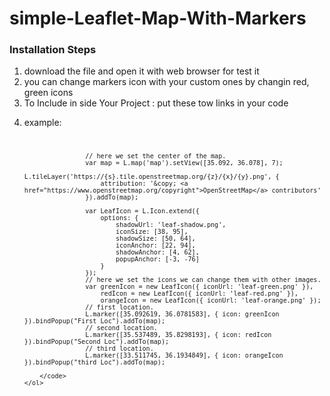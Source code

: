 <h1>simple-Leaflet-Map-With-Markers</h1>
<p>
	<h3>Installation Steps</h3>
	<ol>
		<li>download the file and open it with web browser for test it</li>
		<li>you can change markers icon with your custom ones by changin red, green icons</li>
		<li>To Include in side Your Project : put these tow links in your code </li>
		<p>
			 <link rel="stylesheet" href="https://unpkg.com/leaflet@1.4.0/dist/leaflet.css" integrity="sha512-puBpdR0798OZvTTbP4A8Ix/l+A4dHDD0DGqYW6RQ+9jxkRFclaxxQb/SJAWZfWAkuyeQUytO7+7N4QKrDh+drA==" crossorigin="" />
    <script src="https://unpkg.com/leaflet@1.4.0/dist/leaflet.js" integrity="sha512-QVftwZFqvtRNi0ZyCtsznlKSWOStnDORoefr1enyq5mVL4tmKB3S/EnC3rRJcxCPavG10IcrVGSmPh6Qw5lwrg==" crossorigin=""></script>
		</p>
		<li>
		example:
		</li>
		<code>
			
				    
				    // here we set the center of the map.
				    var map = L.map('map').setView([35.092, 36.078], 7);
				    L.tileLayer('https://{s}.tile.openstreetmap.org/{z}/{x}/{y}.png', {
				        attribution: '&copy; <a href="https://www.openstreetmap.org/copyright">OpenStreetMap</a> contributors'
				    }).addTo(map);

				    var LeafIcon = L.Icon.extend({
				        options: {
				            shadowUrl: 'leaf-shadow.png',
				            iconSize: [38, 95],
				            shadowSize: [50, 64],
				            iconAnchor: [22, 94],
				            shadowAnchor: [4, 62],
				            popupAnchor: [-3, -76]
				        }
				    });
				    // here we set the icons we can change them with other images.
				    var greenIcon = new LeafIcon({ iconUrl: 'leaf-green.png' }),
				        redIcon = new LeafIcon({ iconUrl: 'leaf-red.png' }),
				        orangeIcon = new LeafIcon({ iconUrl: 'leaf-orange.png' });
				    // first location.
				    L.marker([35.092619, 36.0781583], { icon: greenIcon }).bindPopup("First Loc").addTo(map);
				    // second location.
				    L.marker([35.537489, 35.8298193], { icon: redIcon }).bindPopup("Second Loc").addTo(map);
				    // third location.
				    L.marker([33.511745, 36.1934849], { icon: orangeIcon }).bindPopup("third Loc").addTo(map);
  			  
		</code>
	</ol>
</p>
